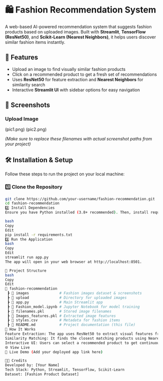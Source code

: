 # 🛍️ Fashion Recommendation System  

A web-based AI-powered recommendation system that suggests fashion products based on uploaded images. Built with **Streamlit**, **TensorFlow (ResNet50)**, and **Scikit-Learn (Nearest Neighbors)**, it helps users discover similar fashion items instantly.

## 🚀 Features  

- Upload an image to find visually similar fashion products  
- Click on a recommended product to get a fresh set of recommendations  
- Uses **ResNet50** for feature extraction and **Nearest Neighbors** for similarity search  
- Interactive **Streamlit UI** with sidebar options for easy navigation  

## 📸 Screenshots  

### Upload Image  
(pic1.png)
(pic2.png)  

_(Make sure to replace these filenames with actual screenshot paths from your project)_

## 🛠️ Installation & Setup  

Follow these steps to run the project on your local machine:  

### 1️⃣ Clone the Repository  
```bash
git clone https://github.com/your-username/fashion-recommendation.git
cd fashion-recommendation
2️⃣ Install Dependencies
Ensure you have Python installed (3.8+ recommended). Then, install required libraries:

bash
Copy
Edit
pip install -r requirements.txt
3️⃣ Run the Application
bash
Copy
Edit
streamlit run app.py
The app will open in your web browser at http://localhost:8501.

📂 Project Structure
bash
Copy
Edit
📂 fashion-recommendation
 ┣ 📂 images              # Fashion images dataset & screenshots
 ┣ 📂 upload              # Directory for uploaded images
 ┣ 📜 app.py              # Main Streamlit app
 ┣ 📜 Fashion_model.ipynb # Jupyter Notebook for model training
 ┣ 📜 filenames.pkl       # Stored image filenames
 ┣ 📜 Images_features.pkl # Extracted image features
 ┣ 📜 styles.csv          # Metadata for fashion items
 ┣ 📜 README.md           # Project documentation (this file)
🎯 How It Works
Feature Extraction: The app uses ResNet50 to extract visual features from uploaded images.
Similarity Matching: It finds the closest matching products using Nearest Neighbors (Euclidean distance).
Interactive UI: Users can select a recommended product to get continuous recommendations.
🌐 View Live
🔗 Live Demo (Add your deployed app link here)

👨‍💻 Credits
Developed by: [Your Name]
Tech Stack: Python, Streamlit, TensorFlow, Scikit-Learn
Dataset: [Fashion Product Dataset]
